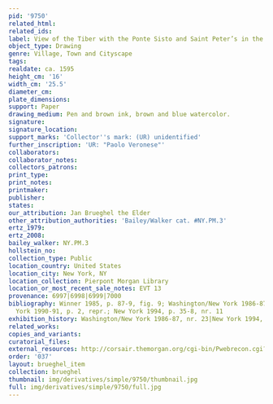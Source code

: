 ```yaml
---
pid: '9750'
related_html: 
related_ids: 
label: View of the Tiber with the Ponte Sisto and Saint Peter’s in the Distance
object_type: Drawing
genre: Village, Town and Cityscape
tags: 
realdate: ca. 1595
height_cm: '16'
width_cm: '25.5'
diameter_cm: 
plate_dimensions: 
support: Paper
drawing_medium: Pen and brown ink, brown and blue watercolor.
signature: 
signature_location: 
support_marks: 'Collector''s mark: (UR) unidentified'
further_inscription: 'UR: "Paolo Veronese"'
collaborators: 
collaborator_notes: 
collectors_patrons: 
print_type: 
print_notes: 
printmaker: 
publisher: 
states: 
our_attribution: Jan Brueghel the Elder
other_attribution_authorities: 'Bailey/Walker cat. #NY.PM.3'
ertz_1979: 
ertz_2008: 
bailey_walker: NY.PM.3
hollstein_no: 
collection_type: Public
location_country: United States
location_city: New York, NY
location_collection: Pierpont Morgan Library
location_or_most_recent_sale_notes: EVT 13
provenance: 6997|6998|6999|7000
bibliography: Winner 1985, p. 87-9, fig. 9; Washington/New York 1986-87, nr. 23; New
  York 1990-91, p. 2, repr.; New York 1994, p. 35-8, nr. 11
exhibition_history: Washington/New York 1986-87, nr. 23|New York 1994, nr. 11
related_works: 
copies_and_variants: 
curatorial_files: 
external_resources: http://corsair.themorgan.org/cgi-bin/Pwebrecon.cgi?BBID=247053
order: '037'
layout: brueghel_item
collection: brueghel
thumbnail: img/derivatives/simple/9750/thumbnail.jpg
full: img/derivatives/simple/9750/full.jpg
---
```

